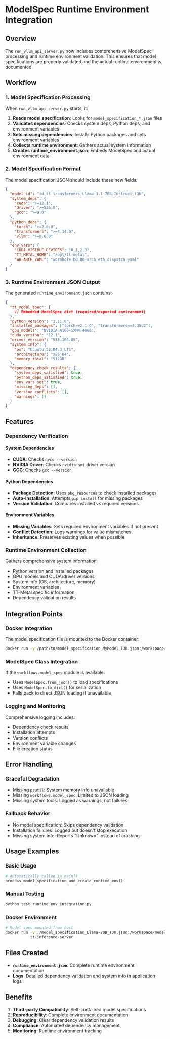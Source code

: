 # ModelSpec Runtime Environment Integration

## Overview

The `run_vllm_api_server.py` now includes comprehensive ModelSpec processing and runtime environment validation. This ensures that model specifications are properly validated and the actual runtime environment is documented.

## Workflow

### 1. Model Specification Processing

When `run_vllm_api_server.py` starts, it:

1. **Reads model specification**: Looks for `model_specification_*.json` files
2. **Validates dependencies**: Checks system deps, Python deps, and environment variables
3. **Sets missing dependencies**: Installs Python packages and sets environment variables
4. **Collects runtime environment**: Gathers actual system information
5. **Creates runtime_environment.json**: Embeds ModelSpec and actual environment data

### 2. Model Specification Format

The model specification JSON should include these new fields:

```json
{
  "model_id": "id_tt-transformers_Llama-3.1-70B-Instruct_t3k",
  "system_deps": {
    "cuda": ">=12.1",
    "driver": ">=535.0", 
    "gcc": ">=9.0"
  },
  "python_deps": {
    "torch": ">=2.0.0",
    "transformers": ">=4.34.0",
    "vllm": ">=0.6.0"
  },
  "env_vars": {
    "CUDA_VISIBLE_DEVICES": "0,1,2,3",
    "TT_METAL_HOME": "/opt/tt-metal",
    "WH_ARCH_YAML": "wormhole_b0_80_arch_eth_dispatch.yaml"
  }
}
```

### 3. Runtime Environment JSON Output

The generated `runtime_environment.json` contains:

```json
{
  "tt_model_spec": {
    // Embedded ModelSpec dict (required/expected environment)
  },
  "python_version": "3.11.0",
  "installed_packages": ["torch==2.1.0", "transformers==4.35.2"],
  "gpu_models": "NVIDIA A100-SXM4-40GB", 
  "cuda_version": "12.1",
  "driver_version": "535.104.05",
  "system_info": {
    "os": "Ubuntu 22.04.3 LTS",
    "architecture": "x86_64",
    "memory_total": "512GB"
  },
  "dependency_check_results": {
    "system_deps_satisfied": true,
    "python_deps_satisfied": true,
    "env_vars_set": true,
    "missing_deps": [],
    "version_conflicts": [],
    "warnings": []
  }
}
```

## Features

### Dependency Verification

#### System Dependencies
- **CUDA**: Checks `nvcc --version`
- **NVIDIA Driver**: Checks `nvidia-smi` driver version
- **GCC**: Checks `gcc --version`

#### Python Dependencies
- **Package Detection**: Uses `pkg_resources` to check installed packages
- **Auto-Installation**: Attempts `pip install` for missing packages
- **Version Validation**: Compares installed vs required versions

#### Environment Variables
- **Missing Variables**: Sets required environment variables if not present
- **Conflict Detection**: Logs warnings for value mismatches
- **Inheritance**: Preserves existing values when possible

### Runtime Environment Collection

Gathers comprehensive system information:
- Python version and installed packages
- GPU models and CUDA/driver versions
- System info (OS, architecture, memory)
- Environment variables
- TT-Metal specific information
- Dependency validation results

## Integration Points

### Docker Integration

The model specification file is mounted to the Docker container:

```bash
docker run -v /path/to/model_specification_MyModel_T3K.json:/workspace/model_specification_MyModel_T3K.json ...
```

### ModelSpec Class Integration

If the `workflows.model_spec` module is available:
- Uses `ModelSpec.from_json()` to load specifications
- Uses `ModelSpec.to_dict()` for serialization
- Falls back to direct JSON loading if unavailable

### Logging and Monitoring

Comprehensive logging includes:
- Dependency check results
- Installation attempts
- Version conflicts
- Environment variable changes
- File creation status

## Error Handling

### Graceful Degradation
- Missing `psutil`: System memory info unavailable
- Missing `workflows.model_spec`: Limited to JSON loading
- Missing system tools: Logged as warnings, not failures

### Fallback Behavior
- No model specification: Skips dependency validation
- Installation failures: Logged but doesn't stop execution
- Missing system info: Reports "Unknown" instead of crashing

## Usage Examples

### Basic Usage
```python
# Automatically called in main()
process_model_specification_and_create_runtime_env()
```

### Manual Testing
```bash
python test_runtime_env_integration.py
```

### Docker Environment
```bash
# Model spec mounted from host
docker run -v ./model_specification_Llama-70B_T3K.json:/workspace/model_specification_Llama-70B_T3K.json \
           tt-inference-server
```

## Files Created

- **`runtime_environment.json`**: Complete runtime environment documentation
- **Logs**: Detailed dependency validation and system info in application logs

## Benefits

1. **Third-party Compatibility**: Self-contained model specifications
2. **Reproducibility**: Complete environment documentation
3. **Debugging**: Clear dependency validation results
4. **Compliance**: Automated dependency management
5. **Monitoring**: Runtime environment tracking 